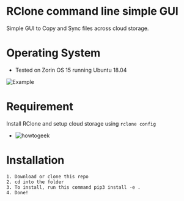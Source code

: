 # RClone command line simple GUI

Simple GUI to Copy and Sync files across cloud storage. 

# Operating System
 - Tested on Zorin OS 15 running Ubuntu 18.04

![Example](https://github.com/devennn/Syncer-cli/blob/master/assets/Peek%202020-06-18%2010-37.gif)

# Requirement

Install RClone and setup cloud storage using ```rclone config```
 - ![howtogeek](https://www.howtogeek.com/451262/how-to-use-rclone-to-back-up-to-google-drive-on-linux/)
 
# Installation
```
1. Download or clone this repo
2. cd into the folder
3. To install, run this command pip3 install -e .
4. Done!
```
